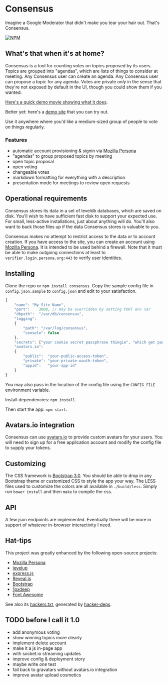 # Consensus

Imagine a Google Moderator that didn't make you tear your hair out. That's Consensus.

[![NPM](https://nodei.co/npm/consensus.png)](https://nodei.co/npm/consensus/)

## What's that when it's at home?

Consensus is a tool for counting votes on topics proposed by its users. Topics are grouped into "agendas", which are lists of things to consider at meeting. Any Consensus user can create an agenda. Any Consensus user can propose a topic for any agenda. Votes are private *only* in the sense that they're not exposed by default in the UI, though you could show them if you wanted.

[Here's a quick demo movie showing what it does](https://cloudup.com/cWPa8l1RdsF).

Better yet: here's a [demo site](http://demo.consensoid.io/) that you can try out.

Use it anywhere where you'd like a medium-sized group of people to vote on things regularly.

### Features

- automatic account provisioning & signin via [Mozilla Persona](https://www.mozilla.org/en-US/persona/)
- "agendas" to group proposed topics by meeting
- open topic proposal
- open voting
- changeable votes
- markdown formatting for everything with a description
- presentation mode for meetings to review open requests

## Operational requirements

Consensus stores its data in a set of leveldb databases, which are saved on disk. You'll wish to have sufficient fast disk to support your expected use. For small, less-active installations, just about anything will do. You'll also want to back those files up if the data Consensus stores is valuable to you. 

Consensus makes no attempt to restrict access to the data or to account creation. If you have access to the site, you can create an account using [Mozilla Persona](https://www.mozilla.org/en-US/persona/). It is intended to be used behind a firewall. Note that it must be able to make outgoing connections at least to `verifier.login.persona.org:443` to verify user identities.

## Installing

Clone the repo or `npm install consensus`. Copy the sample config file in `config.json.sample` to `config.json` and edit to your satisfaction.

```javascript
{
	"name": "My Site Name",
	"port":    3000, // may be overridden by setting PORT env var
	"dbpath":  "/var/db/consensus",
	"logging": 
	{
		"path": "/var/log/consensus",
		"console": false
	},
	"secrets": ["your cookie secret passphrase thingie", "which get passed to keygrip" ],
	"avatars.io":
	{
		"public":  "your-public-access-token",
		"private": "your-private-oauth-token",
		"appid":   "your-app-id"
	}
}
```

You may also pass in the location of the config file using the `CONFIG_FILE` environment variable.

Install dependencies: `npm install`.

Then start the app: `npm start`.

## Avatars.io integration

Consensus can use [avatars.io](http://avatars.io/) to provide custom avatars for your users. You will need to sign up for a free application account and modify the config file to supply your tokens.

## Customizing

The CSS framework is [Bootstrap 3.0](http://getbootstrap.com). You should be able to drop in any Bootstrap theme or customized CSS to style the app your way. The LESS files used to customize the colors are all available in `./build/less`. Simply run `bower install` and then `make` to compile the css.

## API

A few json endpoints are implemented. Eventually there will be more in support of whatever in-browser interactivity I need.

## Hat-tips

This project was greatly enhanced by the following open-source projects:

* [Mozilla Persona](https://www.mozilla.org/en-US/persona/)
* [levelup](https://github.com/rvagg/node-levelup)
* [express.js](http://expressjs.com)
* [Reveal.js](http://lab.hakim.se/reveal-js/)
* [Bootstrap](http://getbootstrap.com/)
* [1pxdeep](http://rriepe.github.io/1pxdeep/)
* [Font Awesome](http://fortawesome.github.io/Font-Awesome/)

See also its [hackers.txt](hackers.txt), generated by [hacker-deps](https://github.com/substack/hacker-deps).

## TODO before I call it 1.0

- add anonymous voting
- show winning topics more clearly
- implement delete account
- make it a js in-page app
- with socket.io streaming updates
- improve config & deployment story
- maybe write *one* test
- fall back to gravatars without avatars.io integration
- improve avatar upload cosmetics

